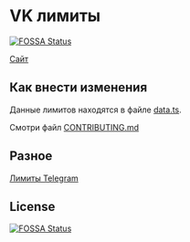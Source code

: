 # VK лимиты
[![FOSSA Status](https://app.fossa.com/api/projects/git%2Bgithub.com%2FSevereCloud%2Fvk-limits.svg?type=shield)](https://app.fossa.com/projects/git%2Bgithub.com%2FSevereCloud%2Fvk-limits?ref=badge_shield)


[Сайт](https://severecloud.github.io/vk-limits)

## Как внести изменения

Данные лимитов находятся в файле [data.ts](./data.ts).

Смотри файл [CONTRIBUTING.md](https://github.com/SevereCloud/vk-limits/blob/master/CONTRIBUTING.md)

## Разное

[Лимиты Telegram](https://limits.tginfo.me/ru)


## License
[![FOSSA Status](https://app.fossa.com/api/projects/git%2Bgithub.com%2FSevereCloud%2Fvk-limits.svg?type=large)](https://app.fossa.com/projects/git%2Bgithub.com%2FSevereCloud%2Fvk-limits?ref=badge_large)